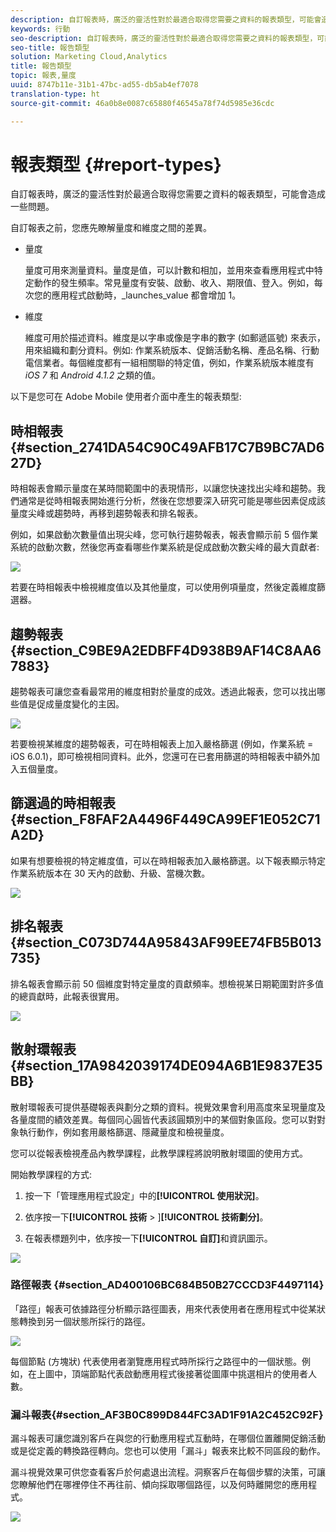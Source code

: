 ```yaml
---
description: 自訂報表時，廣泛的靈活性對於最適合取得您需要之資料的報表類型，可能會造成一些問題。
keywords: 行動
seo-description: 自訂報表時，廣泛的靈活性對於最適合取得您需要之資料的報表類型，可能會造成一些問題。
seo-title: 報告類型
solution: Marketing Cloud,Analytics
title: 報告類型
topic: 報表,量度
uuid: 8747b11e-31b1-47bc-ad55-db5ab4ef7078
translation-type: ht
source-git-commit: 46a0b8e0087c65880f46545a78f74d5985e36cdc

---
```



# 報表類型 {#report-types}

自訂報表時，廣泛的靈活性對於最適合取得您需要之資料的報表類型，可能會造成一些問題。

自訂報表之前，您應先瞭解量度和維度之間的差異。

* 量度

   量度可用來測量資料。量度是值，可以計數和相加，並用來查看應用程式中特定動作的發生頻率。常見量度有安裝、啟動、收入、期限值、登入。例如，每次您的應用程式啟動時，_launches_value 都會增加 1。

* 維度

   維度可用於描述資料。維度是以字串或像是字串的數字 (如郵遞區號) 來表示，用來組織和劃分資料。例如: 作業系統版本、促銷活動名稱、產品名稱、行動電信業者。每個維度都有一組相關聯的特定值，例如，作業系統版本維度有 _iOS 7_ 和 _Android 4.1.2_ 之類的值。

以下是您可在 Adobe Mobile 使用者介面中產生的報表類型:

## 時相報表 {#section_2741DA54C90C49AFB17C7B9BC7AD627D}

時相報表會顯示量度在某時間範圍中的表現情形，以讓您快速找出尖峰和趨勢。我們通常是從時相報表開始進行分析，然後在您想要深入研究可能是哪些因素促成該量度尖峰或趨勢時，再移到趨勢報表和排名報表。

例如，如果啟動次數量值出現尖峰，您可執行趨勢報表，報表會顯示前 5 個作業系統的啟動次數，然後您再查看哪些作業系統是促成啟動次數尖峰的最大貢獻者:

![](assets/overtime.png)

若要在時相報表中檢視維度值以及其他量度，可以使用例項量度，然後定義維度篩選器。

## 趨勢報表{#section_C9BE9A2EDBFF4D938B9AF14C8AA67883}

趨勢報表可讓您查看最常用的維度相對於量度的成效。透過此報表，您可以找出哪些值是促成量度變化的主因。

![](assets/trended.png)

若要檢視某維度的趨勢報表，可在時相報表上加入嚴格篩選 (例如，作業系統 = iOS 6.0.1)，即可檢視相同資料。此外，您還可在已套用篩選的時相報表中額外加入五個量度。

## 篩選過的時相報表 {#section_F8FAF2A4496F449CA99EF1E052C71A2D}

如果有想要檢視的特定維度值，可以在時相報表加入嚴格篩選。以下報表顯示特定作業系統版本在 30 天內的啟動、升級、當機次數。

![](assets/overtime-filter.png)

## 排名報表 {#section_C073D744A95843AF99EE74FB5B013735}

排名報表會顯示前 50 個維度對特定量度的貢獻頻率。想檢視某日期範圍對許多值的總貢獻時，此報表很實用。

![](assets/ranked.png)

## 散射環報表{#section_17A9842039174DE094A6B1E9837E35BB}

散射環報表可提供基礎報表與劃分之類的資料。視覺效果會利用高度來呈現量度及各量度間的績效差異。每個同心圓皆代表該圓類別中的某個對象區段。您可以對對象執行動作，例如套用嚴格篩選、隱藏量度和檢視量度。

您可以從報表檢視產品內教學課程，此教學課程將說明散射環圖的使用方式。

開始教學課程的方式:

1. 按一下「管理應用程式設定」中的&#x200B;**[!UICONTROL 使用狀況]**。

1. 依序按一下&#x200B;**[!UICONTROL 技術** &gt; ]**[!UICONTROL 技術劃分]**。
1. 在報表標題列中，依序按一下&#x200B;**[!UICONTROL 自訂]**&#x200B;和資訊圖示。

![](assets/report_technology.png)

### 路徑報表 {#section_AD400106BC684B50B27CCCD3F4497114}

「路徑」報表可依據路徑分析顯示路徑圖表，用來代表使用者在應用程式中從某狀態轉換到另一個狀態所採行的路徑。

![](assets/action_paths.png)

每個節點 (方塊狀) 代表使用者瀏覽應用程式時所採行之路徑中的一個狀態。例如，在上圖中，頂端節點代表啟動應用程式後接著從圖庫中挑選相片的使用者人數。

### 漏斗報表{#section_AF3B0C899D844FC3AD1F91A2C452C92F}

漏斗報表可讓您識別客戶在與您的行動應用程式互動時，在哪個位置離開促銷活動或是從定義的轉換路徑轉向。您也可以使用「漏斗」報表來比較不同區段的動作。

漏斗視覺效果可供您查看客戶於何處退出流程。洞察客戶在每個步驟的決策，可讓您瞭解他們在哪裡停住不再往前、傾向採取哪個路徑，以及何時離開您的應用程式。

![](assets/funnel.png)
